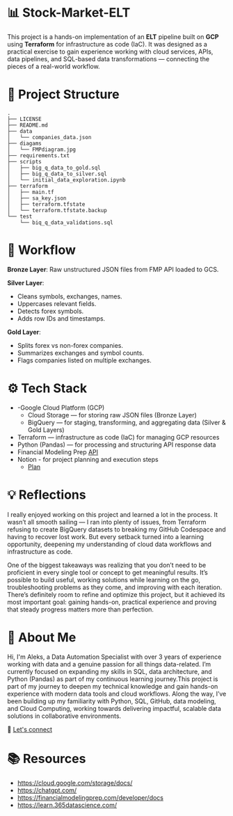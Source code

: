 # 📊 Stock-Market-ELT

This project is a hands-on implementation of an **ELT** pipeline built on **GCP** using **Terraform** for infrastructure as code (IaC).  It was designed as a practical exercise to gain experience working with cloud services, APIs, data pipelines, and SQL-based data transformations — connecting the pieces of a real-world workflow.


# 📁 Project Structure
    .
    ├── LICENSE
    ├── README.md
    ├── data
    │   └── companies_data.json
    ├── diagams
    │   └── FMPdiagram.jpg
    ├── requirements.txt
    ├── scripts
    │   ├── big_q_data_to_gold.sql
    │   ├── big_q_data_to_silver.sql
    │   └── initial_data_exploration.ipynb
    ├── terraform
    │   ├── main.tf
    │   ├── sa_key.json
    │   ├── terraform.tfstate
    │   └── terraform.tfstate.backup
    └── test
        └── biq_q_data_validations.sql

# 📌 Workflow
**Bronze Layer**: Raw unstructured JSON files from FMP API loaded to GCS.

**Silver Layer**:  
- Cleans symbols, exchanges, names.
- Uppercases relevant fields.
- Detects forex symbols.
- Adds row IDs and timestamps.

**Gold Layer**:  
- Splits forex vs non-forex companies.
- Summarizes exchanges and symbol counts.
- Flags companies listed on multiple exchanges.


# ⚙️ Tech Stack
  - -Google Cloud Platform (GCP)
      - Cloud Storage — for storing raw JSON files (Bronze Layer)
      - BigQuery — for staging, transforming, and aggregating data (Silver & Gold Layers)
  - Terraform — infrastructure as code (IaC) for managing GCP resources
  - Python (Pandas) — for processing and structuring API response data
  - Financial Modeling Prep [API](https://financialmodelingprep.com/)
  - Notion - for project planning and execution steps
      - [Plan](https://bronzed-ixia-965.notion.site/Project-Stock-Market-ELT-on-Google-Cloud-ELT-Medallion-pipeline-on-GCP-cleanly-structured-into-E-2174a269255a80c88935e46908456432)
    

# 💡 Reflections
I really enjoyed working on this project and learned a lot in the process. It wasn’t all smooth sailing — I ran into plenty of issues, from Terraform refusing to create BigQuery datasets to breaking my GitHub Codespace and having to recover lost work. But every setback turned into a learning opportunity, deepening my understanding of cloud data workflows and infrastructure as code.

One of the biggest takeaways was realizing that you don’t need to be proficient in every single tool or concept to get meaningful results. It’s possible to build useful, working solutions while learning on the go, troubleshooting problems as they come, and improving with each iteration. There’s definitely room to refine and optimize this project, but it achieved its most important goal: gaining hands-on, practical experience and proving that steady progress matters more than perfection.


# 👋 About Me
Hi, I'm Aleks, a Data Automation Specialist with over 3 years of experience working with data and a genuine passion for all things data-related. I’m currently focused on expanding my skills in SQL, data architecture, and Python (Pandas) as part of my continuous learning journey.This project is part of my journey to deepen my technical knowledge and gain hands-on experience with modern data tools and cloud workflows. Along the way, I’ve been building up my familiarity with Python, SQL, GitHub, data modeling, and Cloud Computing, working towards delivering impactful, scalable data solutions in collaborative environments.

🔗 [Let's connect](https://www.linkedin.com/in/aleksandra-petrova-a582351b2/)

# 📚 Resources
- https://cloud.google.com/storage/docs/
- https://chatgpt.com/
- https://financialmodelingprep.com/developer/docs
- https://learn.365datascience.com/

 



